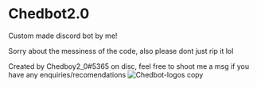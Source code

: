 # Chedbot2.0
Custom made discord bot by me!


Sorry about the messiness of the code, also please dont just rip it lol 


Created by Chedboy2_0#5365 on disc, feel free to shoot me a msg if you have any enquiries/recomendations
![Chedbot-logos copy](https://user-images.githubusercontent.com/99369964/170900627-1fc82ca9-0c45-4986-af4a-0ebaf802e217.jpeg)
